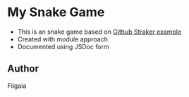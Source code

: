 # My Snake Game

- This is an snake game based on [Github Straker example](https://gist.github.com/straker/ff00b4b49669ad3dec890306d348adc4#gistcomment-3501358)
- Created with module approach
- Documented using JSDoc form

## Author

Filgaia